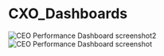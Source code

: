 # CXO_Dashboards
![CEO Performance Dashboard screenshot2](https://github.com/codewithsreenivas/CXO_Dashboards/assets/164629324/460db7b0-5b8c-4495-a2ea-b3d8fc1b4d11)
![CEO Performance Dashboard screenshot](https://github.com/codewithsreenivas/CXO_Dashboards/assets/164629324/eca0c409-0c4f-46c1-a9cf-eaaa8c5c909d)
